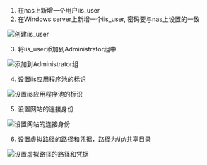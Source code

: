 1. 在nas上新增一个用户iis_user
2. 在Windows server上新增一个iis_user, 密码要与nas上设置的一致

![创建iis_user](https://github.com/yiidot/anything-useful-during-development/blob/master/Windows/iis%E8%AE%BF%E9%97%AEnas/%E5%88%9B%E5%BB%BA%E7%94%A8%E6%88%B7.png)

3. 将iis_user添加到Administrator组中

![添加到Administrator组](https://github.com/yiidot/anything-useful-during-development/blob/master/Windows/iis%E8%AE%BF%E9%97%AEnas/%E6%B7%BB%E5%8A%A0%E5%88%B0Administrator%E7%BB%84.png)

4. 设置iis应用程序池的标识

![设置iis应用程序池的标识](https://github.com/yiidot/anything-useful-during-development/blob/master/Windows/iis%E8%AE%BF%E9%97%AEnas/%E8%AE%BE%E7%BD%AEiis%E7%A8%8B%E5%BA%8F%E6%B1%A0%E4%B8%AD%E7%9A%84(%E8%BF%9B%E7%A8%8B%E6%A8%A1%E5%9E%8B(%E6%A0%87%E8%AF%86)).png)

5. 设置网站的连接身份

![设置网站的连接身份](https://github.com/yiidot/anything-useful-during-development/blob/master/Windows/iis%E8%AE%BF%E9%97%AEnas/%E7%BD%91%E7%AB%99%E4%BB%A5iis_user%E8%BA%AB%E4%BB%BD%E8%BF%9E%E6%8E%A5.png)

6. 设置虚拟路径的路径和凭据，路径为\\ip\\共享目录

![设置虚拟路径的路径和凭据](https://github.com/yiidot/anything-useful-during-development/blob/master/Windows/iis%E8%AE%BF%E9%97%AEnas/%E8%99%9A%E6%8B%9F%E8%B7%AF%E5%BE%84%E8%AE%BE%E7%BD%AEip%E5%8A%A0%E5%85%B1%E4%BA%AB%E7%9A%84%E6%96%87%E4%BB%B6%E5%A4%B9iis_user%E7%94%A8%E6%88%B7%E5%B9%B3%E5%87%AD%E6%8D%AE.png)
